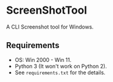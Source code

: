 # ScreenShotTool
A CLI Screenshot tool for Windows.

## Requirements
- OS: Win 2000 - Win 11.
- Python 3 (It won't work on Python 2).
- See `requirements.txt` for the details.
